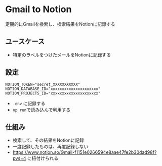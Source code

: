 # Gmail to Notion

定期的にGmailを検索し、検索結果をNotionに記録する

## ユースケース

- 特定のラベルをつけたメールをNotionに記録する

## 設定

```
NOTION_TOKEN="secret_XXXXXXXXXXX"
NOTION_DATABASE_ID="xxxxxxxxxxxxxxxxxxxxx"
NOTION_PROJECTS_ID="xxxxxxxxxxxxxxxxxxxxx"
```

- `.env` に記録する
- `op run`で読み込んで利用する

## 仕組み

- 検索して、その結果をNotionに記録
- 一度記録したものは、再度記録しない
- <https://www.notion.so/Gmail-f1151e0266594e8aae47fe2b30dad98f?pvs=4> に紐付けられる
